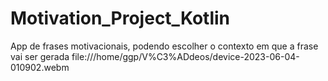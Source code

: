 # Motivation_Project_Kotlin
App de frases motivacionais, podendo escolher o contexto em que  a frase vai ser gerada
 file:///home/ggp/V%C3%ADdeos/device-2023-06-04-010902.webm

